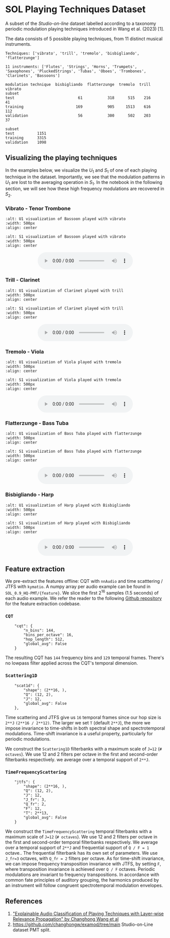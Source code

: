 SOL Playing Techniques Dataset
==========================
A subset of the _Studio-on-line_ dataset labelled according to a taxonomy periodic modulation playing techniques introduced in Wang et al. (2023) [1].


The data consists of 5 possible playing techniques, from 11 distinct musical instruments.

```
Techniques: ['vibrato', 'trill', 'tremolo', 'bisbigliando', 'flatterzunge']

11 instruments: ['Flutes', 'Strings', 'Horns', 'Trumpets', 'Saxophones', 'PluckedStrings', 'Tubas', 'Oboes', 'Trombones', 'Clarinets', 'Bassoons']

modulation technique  bisbigliando  flatterzunge  tremolo  trill  vibrato
subset                                                                   
test                            61           318      515    216       41
training                       169           905     1513    616      112
validation                      56           300      502    203       37

subset
test          1151
training      3315
validation    1098
```

Visualizing the playing techniques
----------------------------------

In the examples below, we visualize the $U_1$ and $S_1$ of one of each playing technique in the dataset. 
Importantly, we see that the modulation patterns in $U_1$ are lost to the averaging operation in $S_1$.
In the notebook in the following section, we will see how these high frequency modulations are recovered in $S_2$.

### Vibrato - Tenor Trombone
<!-- !audio[ title ]( /assets/audio/mir/tenor-tbn-vibrato.wav ){ size=10 duration=10 cycle=forever } -->

```{image} /assets/figures/mir/u1-bassoon-vibrato.png
:alt: U1 visualization of Bassoon played with vibrato
:width: 500px
:align: center
```

```{image} /assets/figures/mir/s1-bassoon-vibrato.png
:alt: S1 visualization of Bassoon played with vibrato
:width: 500px
:align: center
```
<div style="display: grid">
    <audio controls style="justify-self: center">
        <source src="/assets/audio/bassoon-vibrato.wav" type="audio/wav">
    </audio> 
</div>

### Trill - Clarinet
```{image} /assets/figures/mir/u1-clarinet-trill.png
:alt: U1 visualization of Clarinet played with trill
:width: 500px
:align: center
```

```{image} /assets/figures/mir/s1-clarinet-trill.png
:alt: S1 visualization of Clarinet played with trill
:width: 500px
:align: center
```
<div style="display: grid">
    <audio controls style="justify-self: center">
        <source src="/assets/audio/mir/clarinet-bb-trill.wav" type="audio/wav">
    </audio> 
</div>

### Tremolo - Viola
```{image} /assets/figures/mir/u1-viola-tremolo.png
:alt: U1 visualization of Viola played with tremolo
:width: 500px
:align: center
```

```{image} /assets/figures/mir/s1-viola-tremolo.png
:alt: S1 visualization of Viola played with tremolo
:width: 500px
:align: center
```
<div style="display: grid">
    <audio controls style="justify-self: center">
        <source src="book/assets/audio/viola-tremolo.wav" type="audio/wav">
    </audio> 
</div>

### Flatterzunge - Bass Tuba
```{image} /assets/figures/mir/u1-tuba-flatterzunge.png
:alt: U1 visualization of Bass Tuba played with flatterzunge
:width: 500px
:align: center
```

```{image} /assets/figures/mir/s1-viola-tremolo.png
:alt: S1 visualization of Bass Tuba played with flatterzunge
:width: 500px
:align: center
```
<div style="display: grid">
    <audio controls style="justify-self: center">
        <source src="/assets/audio/bass-tuba-flatterzunge.wav" type="audio/wav">
    </audio> 
</div>


### Bisbigliando - Harp
```{image} /assets/figures/mir/u1-harp-bisbigliando.png
:alt: U1 visualization of Harp played with Bisbigliando
:width: 500px
:align: center
```

```{image} /assets/figures/mir/s1-harp-bisbig.png
:alt: S1 visualization of Harp played with Bisbigliando
:width: 500px
:align: center
```
<div style="display: grid">
    <audio controls style="justify-self: center">
        <source src="/assets/audio/harp-bisbigliando.wav" type="audio/wav">
    </audio> 
</div>

Feature extraction
------------------
We pre-extract the features offline: CQT with `nnAudio` and time scatttering / JTFS with `kymatio`.
A numpy array per audio example can be found in `SOL_0.9_HQ-PMT/{feature}`.
We slice the first $2^{16}$ samples (1.5 seconds) of each audio example.
We refer the reader to the following [Github repository](https://github.com/cyrusvahidi/ismir23-kymatio-tools/blob/main/s1dt/data.py) for the feature extraction codebase. 

### `CQT`
```
    "cqt": {
        "n_bins": 144,
        "bins_per_octave": 16,
        "hop_length": 512,
        "global_avg": False
    }
```
The resulting CQT has `144` frequency bins and `129` temporal frames. There's no lowpass filter applied across the CQT's temporal dimension.

### `Scattering1D`
```
    "scat1d": {
        "shape": (2**16, ),
        "Q": (12, 2),
        "J": 12,
        "global_avg": False
    },
```
Time scattering and JTFS give us `16` temporal frames since our hop size is `2**J` `(2**16 / 2**12)`. The larger we set `T` (default `2**J`), the more we impose invariance to time-shifts in both spectral shape and spectrotemporal modulations.
Time-shift invariance is a useful property, particularly for periodic modulations.

We construct the `Scattering1D` filterbanks with a maximum scale of `J=12` (`# octaves`). 
We use 12 and 2 filters per octave in the first and second-order filterbanks respectively.
we average over a temporal support of `2**J`.


### `TimeFrequencyScattering`
```
    "jtfs": {
        "shape": (2**16, ),
        "Q": (12, 2),
        "J": 12,
        "J_fr": 3,
        "Q_fr": 2,
        "F": 12,
        "T": 2**13,
        "global_avg": False
    }
```
We construct the `TimeFrequencyScattering` temporal filterbanks with a maximum scale of `J=12` (`# octaves`). 
We use 12 and 2 filters per octave in the first and second-order temporal filterbanks respectively.
We average over a temporal support of `2**J` and frequential support of `Q / F = 1` octave..
The frequential filterbank has its own set of parameters. 
We use `J_fr=3` octaves, with `Q_fr = 2` filters per octave.
As for time-shift invariance, we can impose frequency transposition invariance with JTFS, by setting `F`, where transposition invariance is achieved over `Q / F` octaves.
Periodic modulations are invariant to frequency transpositions. In accordance with common fate principles of auditory grouping, the harmonics produced by an instrument will follow congruent spectrotemporal modulation envelopes.

References
----------

1. ["Explainable Audio Classification of Playing Techniques with Layer-wise Relevance Propagation" by Changhong Wang et al](https://hal.science/hal-04029145/)
2. https://github.com/changhongw/examod/tree/main Studio-on-Line dataset PMT split.